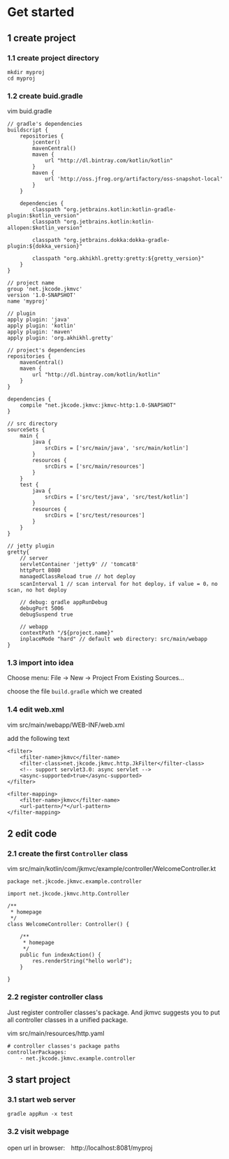 # Get started

## 1 create project

### 1.1 create project directory

```
mkdir myproj
cd myproj
```

### 1.2 create buid.gradle

vim buid.gradle

```
// gradle's dependencies
buildscript {
    repositories {
        jcenter()
        mavenCentral()
        maven {
            url "http://dl.bintray.com/kotlin/kotlin"
        }
        maven {
            url 'http://oss.jfrog.org/artifactory/oss-snapshot-local'
        }
    }

    dependencies {
        classpath "org.jetbrains.kotlin:kotlin-gradle-plugin:$kotlin_version"
        classpath "org.jetbrains.kotlin:kotlin-allopen:$kotlin_version"

        classpath "org.jetbrains.dokka:dokka-gradle-plugin:${dokka_version}"

        classpath "org.akhikhl.gretty:gretty:${gretty_version}"
    }
}

// project name
group 'net.jkcode.jkmvc'
version '1.0-SNAPSHOT'
name 'myproj'

// plugin
apply plugin: 'java'
apply plugin: 'kotlin'
apply plugin: 'maven'
apply plugin: 'org.akhikhl.gretty'

// project's dependencies
repositories {
    mavenCentral()
    maven {
        url "http://dl.bintray.com/kotlin/kotlin"
    }
}

dependencies {
	compile "net.jkcode.jkmvc:jkmvc-http:1.0-SNAPSHOT"
}

// src directory
sourceSets {
    main {
        java {
            srcDirs = ['src/main/java', 'src/main/kotlin']
        }
        resources {
            srcDirs = ['src/main/resources']
        }
    }
    test {
        java {
            srcDirs = ['src/test/java', 'src/test/kotlin']
        }
        resources {
            srcDirs = ['src/test/resources']
        }
    }
}

// jetty plugin
gretty{
    // server
    servletContainer 'jetty9' // 'tomcat8'
    httpPort 8080
    managedClassReload true // hot deploy
    scanInterval 1 // scan interval for hot deploy，if value = 0，no scan, no hot deploy

    // debug: gradle appRunDebug
    debugPort 5006
    debugSuspend true

    // webapp
    contextPath "/${project.name}"
    inplaceMode "hard" // default web directory: src/main/webapp
}
```

### 1.3 import into idea

Choose menu: File -> New -> Project From Existing Sources...

choose the file `build.gradle` which we created

### 1.4 edit web.xml

vim src/main/webapp/WEB-INF/web.xml

add the following text

```
<filter>
    <filter-name>jkmvc</filter-name>
    <filter-class>net.jkcode.jkmvc.http.JkFilter</filter-class>
    <!-- support servlet3.0: async servlet -->
    <async-supported>true</async-supported>
</filter>

<filter-mapping>
    <filter-name>jkmvc</filter-name>
    <url-pattern>/*</url-pattern>
</filter-mapping>
```

## 2 edit code

### 2.1 create the first `Controller` class

vim src/main/kotlin/com/jkmvc/example/controller/WelcomeController.kt

```
package net.jkcode.jkmvc.example.controller

import net.jkcode.jkmvc.http.Controller

/**
 * homepage
 */
class WelcomeController: Controller() {

    /**
     * homepage
     */
    public fun indexAction() {
        res.renderString("hello world");
    }

}
```

### 2.2 register controller class

Just register controller classes's package. And jkmvc suggests you to put all controller classes in a unified package.

vim src/main/resources/http.yaml

```
# controller classes's package paths
controllerPackages:
    - net.jkcode.jkmvc.example.controller
```

## 3 start project

### 3.1 start web server

```
gradle appRun -x test
```

### 3.2 visit webpage

open url in browser:　http://localhost:8081/myproj
